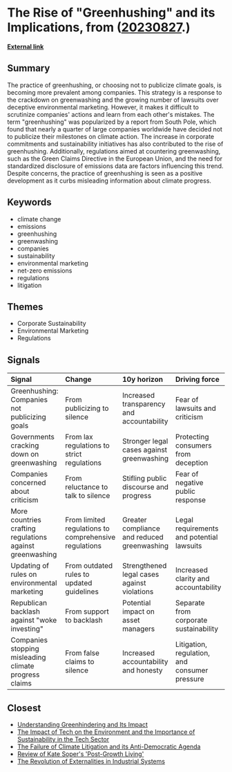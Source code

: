 # __The Rise of "Greenhushing" and its Implications__, from ([20230827](https://kghosh.substack.com/p/20230827).)

__[External link](https://grist.org/language/greenhushing-climate-pledges-greenwashing-lawsuits/?mc_cid=3b8e82dedf&mc_eid=a2c3c6d032&utm_source=substack&utm_medium=email)__



## Summary

The practice of greenhushing, or choosing not to publicize climate goals, is becoming more prevalent among companies. This strategy is a response to the crackdown on greenwashing and the growing number of lawsuits over deceptive environmental marketing. However, it makes it difficult to scrutinize companies' actions and learn from each other's mistakes. The term "greenhushing" was popularized by a report from South Pole, which found that nearly a quarter of large companies worldwide have decided not to publicize their milestones on climate action. The increase in corporate commitments and sustainability initiatives has also contributed to the rise of greenhushing. Additionally, regulations aimed at countering greenwashing, such as the Green Claims Directive in the European Union, and the need for standardized disclosure of emissions data are factors influencing this trend. Despite concerns, the practice of greenhushing is seen as a positive development as it curbs misleading information about climate progress.

## Keywords

* climate change
* emissions
* greenhushing
* greenwashing
* companies
* sustainability
* environmental marketing
* net-zero emissions
* regulations
* litigation

## Themes

* Corporate Sustainability
* Environmental Marketing
* Regulations

## Signals

| Signal                                                   | Change                                                | 10y horizon                                 | Driving force                                 |
|:---------------------------------------------------------|:------------------------------------------------------|:--------------------------------------------|:----------------------------------------------|
| Greenhushing: Companies not publicizing goals            | From publicizing to silence                           | Increased transparency and accountability   | Fear of lawsuits and criticism                |
| Governments cracking down on greenwashing                | From lax regulations to strict regulations            | Stronger legal cases against greenwashing   | Protecting consumers from deception           |
| Companies concerned about criticism                      | From reluctance to talk to silence                    | Stifling public discourse and progress      | Fear of negative public response              |
| More countries crafting regulations against greenwashing | From limited regulations to comprehensive regulations | Greater compliance and reduced greenwashing | Legal requirements and potential lawsuits     |
| Updating of rules on environmental marketing             | From outdated rules to updated guidelines             | Strengthened legal cases against violations | Increased clarity and accountability          |
| Republican backlash against "woke investing"             | From support to backlash                              | Potential impact on asset managers          | Separate from corporate sustainability        |
| Companies stopping misleading climate progress claims    | From false claims to silence                          | Increased accountability and honesty        | Litigation, regulation, and consumer pressure |

## Closest

* [Understanding Greenhindering and Its Impact](9c017d08a10b9c2409d54a3113acfe44)
* [The Impact of Tech on the Environment and the Importance of Sustainability in the Tech Sector](763a73de80e3ade3d3a068da6ce48182)
* [The Failure of Climate Litigation and its Anti-Democratic Agenda](520e99c78c4f0a986e3a3677778dc5ea)
* [Review of Kate Soper's 'Post-Growth Living'](71cbf82b85b58a6675d05308f8e1759e)
* [The Revolution of Externalities in Industrial Systems](364fecbe1c46f164e48d52c279422351)